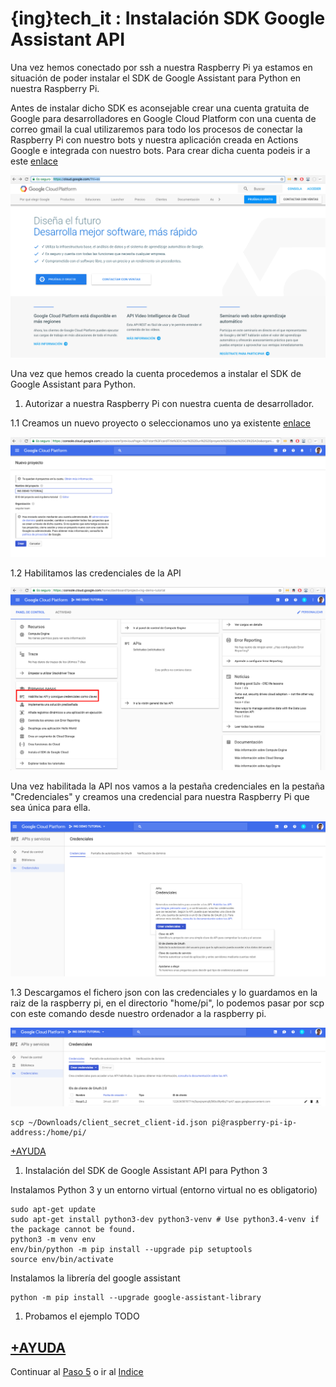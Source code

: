 # {ing}tech_it : Instalación SDK Google Assistant API


Una vez hemos conectado por ssh a nuestra Raspberry Pi ya estamos en situación de poder instalar el SDK de Google Assistant para Python en nuestra Raspberry Pi.

Antes de instalar dicho SDK es aconsejable crear una cuenta gratuita de Google para desarrolladores en Google Cloud Platform con una cuenta de correo gmail la cual utilizaremos para todo los procesos de conectar la Raspberry Pi con nuestro bots y nuestra aplicación creada en Actions Google e integrada con nuestro bots. Para crear dicha cuenta podeis ir a este [enlace](https://cloud.google.com/?hl=es)

![GOOGLE CLOUD PLATFORM](./images/cloud_new_account.png)

Una vez que hemos creado la cuenta procedemos a instalar el SDK de Google Assistant para Python.

1. Autorizar a nuestra Raspberry Pi con nuestra cuenta de desarrollador.

1.1 Creamos un nuevo proyecto o seleccionamos uno ya existente [enlace](https://console.cloud.google.com/start)

![CREATE NEW PROJECT GOOGLE CLOUD PLATFORM](./images/create_project_google_cloud_platform.png)


1.2 Habilitamos las credenciales de la API

![ENABLE API CREDENTIALS](./images/enable_api_credential.png)

Una vez habilitada la API nos vamos a la pestaña credenciales en la pestaña "Credenciales" y creamos una credencial para nuestra Raspberry Pi que sea única para ella.

![CREATE CREDENTIAL FOR RASPBERRY PI](./images/create_credential_raspberry_pi.png)

1.3 Descargamos el fichero json con las credenciales y lo guardamos en la raiz de la raspberry pi, en el directorio "home/pi", lo podemos pasar por scp con este comando desde nuestro ordenador a la raspberry pi.

![DOWLOAD CREDENTIALS](./images/dowload_credential.png)

~~~
scp ~/Downloads/client_secret_client-id.json pi@raspberry-pi-ip-address:/home/pi/
~~~

[+AYUDA](https://developers.google.com/assistant/sdk/develop/python/config-dev-project-and-account)

1. Instalación del SDK de Google Assistant API para Python 3

Instalamos Python 3 y un entorno virtual (entorno virtual no es obligatorio)

~~~
sudo apt-get update
sudo apt-get install python3-dev python3-venv # Use python3.4-venv if the package cannot be found.
python3 -m venv env
env/bin/python -m pip install --upgrade pip setuptools
source env/bin/activate
~~~

Instalamos la librería del google assistant

~~~
python -m pip install --upgrade google-assistant-library
~~~

1. Probamos el ejemplo 
TODO

[+AYUDA](https://developers.google.com/assistant/sdk/develop/python/run-sample)
--------
Continuar al  [Paso 5](./creando_dialog_flow_y_action_google.md) o ir al [Indice](./index.md)